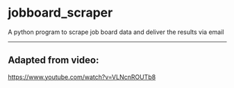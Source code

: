 # jobboard_scraper
A python program to scrape job board data and deliver the results via email

-------------------
Adapted from video:
-------------------
https://www.youtube.com/watch?v=VLNcnROUTb8

